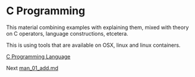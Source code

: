 # C Programming

This material combining examples with explaining them, mixed with
theory on C operators, language constructions, etcetera.

This is using tools that are available on OSX, linux and linux containers.


[C Programming Language](https://en.wikipedia.org/wiki/C_%28programming_language%29)


Next [man_01_add.md](man_01_add.md)
